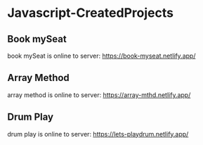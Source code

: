 # Javascript-CreatedProjects

## Book mySeat
book mySeat is online to server: https://book-myseat.netlify.app/

## Array Method
array method is online to server: https://array-mthd.netlify.app/

## Drum Play
drum play is online to server: https://lets-playdrum.netlify.app/
